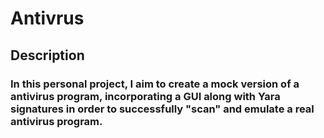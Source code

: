 # Antivrus
## Description
### In this personal project, I aim to create a mock version of a antivirus program, incorporating a GUI along with Yara signatures in order to successfully "scan" and emulate a real antivirus program. 